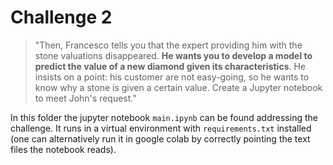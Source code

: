 # Challenge 2

> "Then, Francesco tells you that the expert providing him with the stone valuations disappeared. **He wants you to develop a model to predict the value of a new diamond given its characteristics**. He insists on a point: his customer are not easy-going, so he wants to know why a stone is given a certain value. Create a Jupyter notebook to meet John's request."

In this folder the jupyter notebook `main.ipynb` can be found addressing the challenge. It runs in a virtual environment with `requirements.txt` installed (one can alternatively run it in google colab by correctly pointing the text files the notebook reads).
